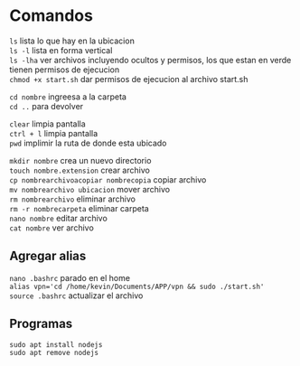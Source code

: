 # Comandos

`ls` lista lo que hay en la ubicacion<br>
`ls -l` lista en forma vertical<br>
`ls -lha` ver archivos incluyendo ocultos y permisos, los que estan en verde tienen permisos de ejecucion<br>
`chmod +x start.sh` dar permisos de ejecucion al archivo start.sh<br>

`cd nombre` ingreesa a la carpeta<br>
`cd ..` para devolver<br>

`clear` limpia pantalla<br>
`ctrl + l` limpia pantalla<br>
`pwd` implimir la ruta de donde esta ubicado<br>

`mkdir nombre` crea un nuevo directorio<br>
`touch nombre.extension` crear archivo<br>
`cp nombrearchivoacopiar nombrecopia` copiar archivo<br>
`mv nombrearchivo ubicacion` mover archivo<br>
`rm nombrearchivo` eliminar archivo<br>
`rm -r nombrecarpeta` eliminar carpeta<br>
`nano nombre` editar archivo<br>
`cat nombre` ver archivo<br>


## Agregar alias

`nano .bashrc` parado en el home<br>
`alias vpn='cd /home/kevin/Documents/APP/vpn && sudo ./start.sh'`<br>
`source .bashrc` actualizar el archivo<br>

## Programas

`sudo apt install nodejs`<br>
`sudo apt remove nodejs`

